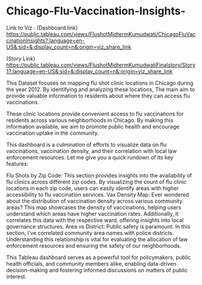 # Chicago-Flu-Vaccination-Insights-
Link to Viz : 
(Dashboard link)
https://public.tableau.com/views/FlushotMidtermKumudwati/ChicagoFluVaccinationInsights?:language=en-US&:sid=&:display_count=n&:origin=viz_share_link

(Story Link)
https://public.tableau.com/views/FlushotMidtermKumudwatiFinalstory/Story1?:language=en-US&:sid=&:display_count=n&:origin=viz_share_link 


This Dataset focuses on mapping flu shot clinic locations in Chicago during the year 2012. By identifying and analyzing these locations, The main aim to provide valuable information to residents about where they can access flu vaccinations.

These clinic locations provide convenient access to flu vaccinations for residents across various neighborhoods in Chicago. By making this information available, we aim to promote public health and encourage vaccination uptake in the community.

 This dashboard is a culmination of efforts to visualize data on flu vaccinations, vaccination density, and their correlation with local law enforcement resources. Let me give you a quick rundown of its key features:

Flu Shots by Zip Code: This section provides insights into the availability of flu clinics across different zip codes. By visualizing the count of flu clinic locations in each zip code, users can easily identify areas with higher accessibility to flu vaccination services.
Vax Density Map: Ever wondered about the distribution of vaccination density across various community areas? This map showcases the density of vaccinations, helping users understand which areas have higher vaccination rates. Additionally, it correlates this data with the respective ward, offering insights into local governance structures.
Area vs District: Public safety is paramount. In this section, I've correlated community area names with police districts. Understanding this relationship is vital for evaluating the allocation of law enforcement resources and ensuring the safety of our neighborhoods.

This Tableau dashboard serves as a powerful tool for policymakers, public health officials, and community members alike, enabling data-driven decision-making and fostering informed discussions on matters of public interest.
